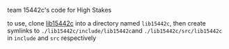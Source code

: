 team 15442c's code for High Stakes

to use, clone [lib15442c](https://github.com/Canyon-Robotics-The-Misfits/lib15442c) into a directory named `lib15442c`, then create symlinks to
`./lib15442c/include/lib15442c`and `./lib15442c/src/lib15442c` in `include` and `src` respectively